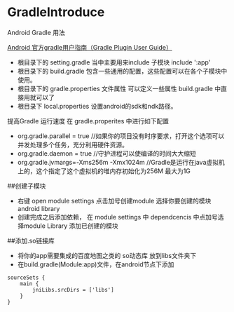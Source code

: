 # GradleIntroduce

Android Gradle 用法

[Android 官方gradle用户指南（Gradle Plugin User Guide）](http://tools.android.com/tech-docs/new-build-system/user-guide)


* 根目录下的 setting.gradle 当中主要用来include 子模块
include ':app'
* 根目录下的 build.gradle 包含一些通用的配置，这些配置可以在各个子模块中使用。
* 根目录下的 gradle.properties 文件属性 可以定义一些属性 build.gradle 中直接用就可以了
* 根目录下 local.properties 设置android的sdk和ndk路径。

提高Gradle 运行速度 在 gradle.properites 中进行如下配置

*  org.gradle.parallel = true //如果你的项目没有时序要求，打开这个选项可以并发处理多个任务，充分利用硬件资源。
*  org.gradle.daemon = true //守护进程可以使编译的时间大大缩短
* org.gradle.jvmargs=-Xms256m -Xmx1024m  //Gradle是运行在java虚拟机上的，这个指定了这个虚拟机的堆内存初始化为256M 最大为1G

##创建子模块

* 右键 open module settings  点击加号创建module 选择你要创建的模块 android library
* 创建完成之后添加依赖， 在  module settings 中 dependcencis 中点加号选择module Library
添加已创建的模块

##添加.so链接库

* 将你的app需要集成的百度地图之类的 so动态库 放到libs文件夹下
* 在build.gradle(Module:app)文件，在android节点下添加

```
sourceSets {
    main {
        jniLibs.srcDirs = ['libs']
    }
}
```
